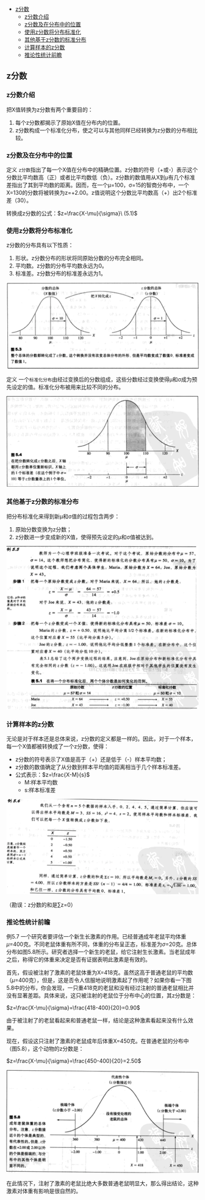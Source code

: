 - [z分数](#z%e5%88%86%e6%95%b0)
  - [z分数介绍](#z%e5%88%86%e6%95%b0%e4%bb%8b%e7%bb%8d)
  - [z分数及在分布中的位置](#z%e5%88%86%e6%95%b0%e5%8f%8a%e5%9c%a8%e5%88%86%e5%b8%83%e4%b8%ad%e7%9a%84%e4%bd%8d%e7%bd%ae)
  - [使用z分数将分布标准化](#%e4%bd%bf%e7%94%a8z%e5%88%86%e6%95%b0%e5%b0%86%e5%88%86%e5%b8%83%e6%a0%87%e5%87%86%e5%8c%96)
  - [其他基于z分数的标准分布](#%e5%85%b6%e4%bb%96%e5%9f%ba%e4%ba%8ez%e5%88%86%e6%95%b0%e7%9a%84%e6%a0%87%e5%87%86%e5%88%86%e5%b8%83)
  - [计算样本的z分数](#%e8%ae%a1%e7%ae%97%e6%a0%b7%e6%9c%ac%e7%9a%84z%e5%88%86%e6%95%b0)
  - [推论性统计前瞻](#%e6%8e%a8%e8%ae%ba%e6%80%a7%e7%bb%9f%e8%ae%a1%e5%89%8d%e7%9e%bb)

## z分数
### z分数介绍
把X值转换为z分数有两个重要目的：
1. 每个z分数都揭示了原始X值在分布内的位置。
2. z分数构成一个标准化分布，使之可以与其他同样已经转换为z分数的分布相比较。

### z分数及在分布中的位置
定义 `z分数`指出了每一个X值在分布中的精确位置。z分数的符号（+或-）表示这个分数比平均数高（正）或者比平均数低（负）。z分数的数值用从X到μ有几个标准差指出了其到平均数的距离。因而，在一个μ=100，σ=15的智商分布中，一个X=130的分数将被转换为z=+2.00。z值说明这个分数比平均数高（+）出2个标准差（30）。

转换成z分数的公式：$z=\frac{X-\mu}{\sigma}\ (5.1)$

### 使用z分数将分布标准化
z分数的分布具有以下性质：
1. 形状。z分数分布的形状将同原始分数的分布完全相同。
2. 平均数。z分数的分布平均数永远为0。
3. 标准差。z分数分布的标准差永远为1。

![](z-score1.png)

定义 一个`标准化分布`由经过变换后的分数组成，这些分数经过变换使得μ和σ成为预先设定的值。标准化分布被用来比较不同的分布。

![](z-score2.png)

### 其他基于z分数的标准分布
把分布标准化来得到新μ和σ值的过程包含两步：
1. 原始分数变换为z分数；
2. z分数进一步变成新的X值，使得预先设定的μ和σ值被达到。

![](z-score3.png)

### 计算样本的z分数
无论是对于样本还是总体来说，z分数的定义都是一样的。因此，对于一个样本，每一个X值都被转换成了一个z分数，使得：
- z分数的符号表示了X值是高于（+）还是低于（-）样本平均数；
- z分数的数值确定了从分数到样本平均值的距离相当于几个样本标准差。
- 公式表示：$z=\frac{X-M}{s}$
  - M:样本平均数
  - s:样本标准差

![](z-score4.png)

（勘误：z分数的和是∑z=0）

### 推论性统计前瞻
例5.7 一个研究者要评估一个新生长激素的作用。已经普通成年老鼠平均体重$\mu$=400克。不同老鼠体重有所不同，体重的分布呈正态，标准差为$\sigma$=20克。总体分布如图5.8所示。研究者选择一个新生的老鼠，给它注射生长激素。当老鼠成年之后，称得它的体重来决定是否有证据表明此激素是有效的。

首先，假设被注射了激素的老鼠体重为X=418克。虽然这高于普通老鼠的平均数（$\mu$=400克），但是，这是否令人信服地说明激素起了作用呢？如果你看一下图5.8中的分布，你会发现，一只重418克的老鼠和没有经过注射的普通老鼠相比并没有显著差距。具体来说，这只被注射的老鼠位于分布中心的位置，其z分数是：

$z=\frac{X-\mu}{\sigma}=\frac{418-400}{20}=0.90$

由于被注射了的老鼠看起来和普通老鼠一样，结论是这种激素看起来没有什么效果。

现在，假设这只注射了激素的老鼠成年后体重X=450克。在普通老鼠的分布中（图5.8），这个动物的z分数是：

$z=\frac{X-\mu}{\sigma}=\frac{450-400}{20}=2.50$

![](z-score5.png)

在此情况下，注射了激素的老鼠比绝大多数普通老鼠明显大，那么得出结论，这种激素对体重有影响是很自然的。